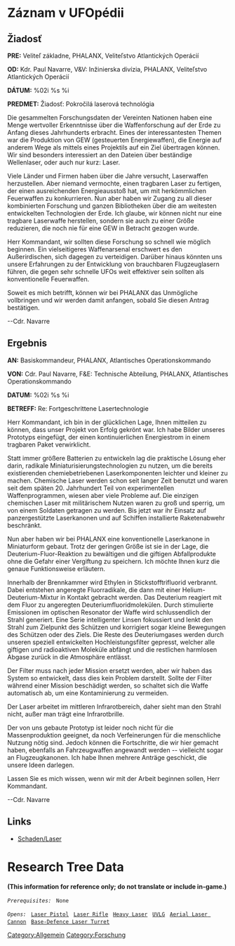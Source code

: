 # Záznam v UFOpédii

## Žiadosť

**PRE:** Veliteľ základne, PHALANX, Veliteľstvo Atlantických Operácií

**OD:** Kdr. Paul Navarre, V&V: Inžinierska divízia, PHALANX,
Veliteľstvo Atlantických Operácií

**DÁTUM:** %02i %s %i

**PREDMET:** Žiadosť: Pokročilá laserová technológia

Die gesammelten Forschungsdaten der Vereinten Nationen haben eine Menge
wertvoller Erkenntnisse über die Waffenforschung auf der Erde zu Anfang
dieses Jahrhunderts erbracht. Eines der interessantesten Themen war die
Produktion von GEW (gesteuerten Energiewaffen), die Energie auf anderem
Wege als mittels eines Projektils auf ein Ziel übertragen können. Wir
sind besonders interessiert an den Dateien über beständige Wellenlaser,
oder auch nur kurz: Laser.

Viele Länder und Firmen haben über die Jahre versucht, Laserwaffen
herzustellen. Aber niemand vermochte, einen tragbaren Laser zu fertigen,
der einen ausreichenden Energieausstoß hat, um mit herkömmlichen
Feuerwaffen zu konkurrieren. Nun aber haben wir Zugang zu all dieser
kombinierten Forschung und ganzen Bibliotheken über die am weitesten
entwickelten Technologien der Erde. Ich glaube, wir können nicht nur
eine tragbare Laserwaffe herstellen, sondern sie auch zu einer Größe
reduzieren, die noch nie für eine GEW in Betracht gezogen wurde.

Herr Kommandant, wir sollten diese Forschung so schnell wie möglich
beginnen. Ein vielseitigeres Waffenarsenal erschwert es den
Außerirdischen, sich dagegen zu verteidigen. Darüber hinaus könnten uns
unsere Erfahrungen zu der Entwicklung von brauchbaren Flugzeuglasern
führen, die gegen sehr schnelle UFOs weit effektiver sein sollten als
konventionelle Feuerwaffen.

Soweit es mich betrifft, können wir bei PHALANX das Unmögliche
vollbringen und wir werden damit anfangen, sobald Sie diesen Antrag
bestätigen.

--Cdr. Navarre

## Ergebnis

**AN:** Basiskommandeur, PHALANX, Atlantisches Operationskommando

**VON:** Cdr. Paul Navarre, F&E: Technische Abteilung, PHALANX,
Atlantisches Operationskommando

**DATUM:** %02i %s %i

**BETREFF:** Re: Fortgeschrittene Lasertechnologie

Herr Kommandant, ich bin in der glücklichen Lage, Ihnen mitteilen zu
können, dass unser Projekt von Erfolg gekrönt war. Ich habe Bilder
unseres Prototyps eingefügt, der einen kontinuierlichen Energiestrom in
einem tragbaren Paket verwirklicht.

Statt immer größere Batterien zu entwickeln lag die praktische Lösung
eher darin, radikale Miniaturisierungstechnologien zu nutzen, um die
bereits existierenden chemiebetriebenen Laserkomponenten leichter und
kleiner zu machen. Chemische Laser werden schon seit langer Zeit benutzt
und waren seit dem späten 20. Jahrhundert Teil von experimentellen
Waffenprogrammen, wiesen aber viele Probleme auf. Die einzigen
chemischen Laser mit militärischem Nutzen waren zu groß und sperrig, um
von einem Soldaten getragen zu werden. Bis jetzt war ihr Einsatz auf
panzergestützte Laserkanonen und auf Schiffen installierte Raketenabwehr
beschränkt.

Nun aber haben wir bei PHALANX eine konventionelle Laserkanone in
Miniaturform gebaut. Trotz der geringen Größe ist sie in der Lage, die
Deuterium-Fluor-Reaktion zu bewältigen und die giftigen Abfallprodukte
ohne die Gefahr einer Vergiftung zu speichern. Ich möchte Ihnen kurz die
genaue Funktionsweise erläutern.

Innerhalb der Brennkammer wird Ethylen in Stickstofftrifluorid
verbrannt. Dabei entstehen angeregte Fluorradikale, die dann mit einer
Helium-Deuterium-Mixtur in Kontakt gebracht werden. Das Deuterium
reagiert mit dem Fluor zu angeregten Deuteriumfluoridmolekülen. Durch
stimulierte Emissionen im optischen Resonator der Waffe wird
schlussendlich der Strahl generiert. Eine Serie intelligenter Linsen
fokussiert und lenkt den Strahl zum Zielpunkt des Schützen und
korrigiert sogar kleine Bewegungen des Schützen oder des Ziels. Die
Reste des Deuteriumgases werden durch unseren speziell entwickelten
Hochleistungsfilter gepresst, welcher alle giftigen und radioaktiven
Moleküle abfängt und die restlichen harmlosen Abgase zurück in die
Atmosphäre entlässt.

Der Filter muss nach jeder Mission ersetzt werden, aber wir haben das
System so entwickelt, dass dies kein Problem darstellt. Sollte der
Filter während einer Mission beschädigt werden, so schaltet sich die
Waffe automatisch ab, um eine Kontaminierung zu vermeiden.

Der Laser arbeitet im mittleren Infrarotbereich, daher sieht man den
Strahl nicht, außer man trägt eine Infrarotbrille.

Der von uns gebaute Prototyp ist leider noch nicht für die
Massenproduktion geeignet, da noch Verfeinerungen für die menschliche
Nutzung nötig sind. Jedoch können die Fortschritte, die wir hier gemacht
haben, ebenfalls an Fahrzeugwaffen angewandt werden -- vielleicht sogar
an Flugzeugkanonen. Ich habe Ihnen mehrere Anträge geschickt, die unsere
Ideen darlegen.

Lassen Sie es mich wissen, wenn wir mit der Arbeit beginnen sollen, Herr
Kommandant.

--Cdr. Navarre

## Links

- [Schaden/Laser](Schaden/Laser "wikilink")

# Research Tree Data

**(This information for reference only; do not translate or include
in-game.)**

*`Prerequisites:`*
` None`

*`Opens:`*
` `[`Laser Pistol`](Equipment/Secondary_Weapons/Laser_Pistol "wikilink")
` `[`Laser Rifle`](Equipment/Primary_Weapons/Laser_Rifle "wikilink")
` `[`Heavy Laser`](Equipment/Primary_Weapons/Heavy_Laser "wikilink")
` `[`UVLG`](Equipment/UGV_Weapons/UVLG "wikilink")
` `[`Aerial Laser Cannon`](Aircraft_Equipment/Weapons/Aerial_Laser_Cannon "wikilink")
` `[`Base-Defence Laser Turret`](Base_Facilities/Base-Defence_Laser_Turret "wikilink")

[Category:Allgemein](Category:Allgemein "wikilink")
[Category:Forschung](Category:Forschung "wikilink")